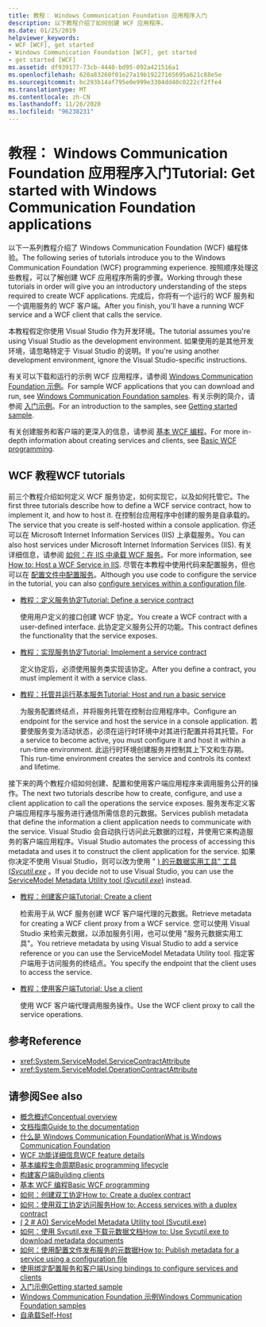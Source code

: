 ```yaml
---
title: 教程： Windows Communication Foundation 应用程序入门
description: 以下教程介绍了如何创建 WCF 应用程序。
ms.date: 01/25/2019
helpviewer_keywords:
- WCF [WCF], get started
- Windows Communication Foundation [WCF], get started
- get started [WCF]
ms.assetid: df939177-73cb-4440-bd95-092a421516a1
ms.openlocfilehash: 620a83260f01e27a19b19227165695a621c88e5e
ms.sourcegitcommit: bc293b14af795e0e999e3304dd40c0222cf2ffe4
ms.translationtype: MT
ms.contentlocale: zh-CN
ms.lasthandoff: 11/26/2020
ms.locfileid: "96238231"
---
```

# <a name="tutorial-get-started-with-windows-communication-foundation-applications"></a><span data-ttu-id="bc4d6-103">教程： Windows Communication Foundation 应用程序入门</span><span class="sxs-lookup"><span data-stu-id="bc4d6-103">Tutorial: Get started with Windows Communication Foundation applications</span></span>

<span data-ttu-id="bc4d6-104">以下一系列教程介绍了 Windows Communication Foundation (WCF) 编程体验。</span><span class="sxs-lookup"><span data-stu-id="bc4d6-104">The following series of tutorials introduce you to the Windows Communication Foundation (WCF) programming experience.</span></span> <span data-ttu-id="bc4d6-105">按照顺序处理这些教程，可以了解创建 WCF 应用程序所需的步骤。</span><span class="sxs-lookup"><span data-stu-id="bc4d6-105">Working through these tutorials in order will give you an introductory understanding of the steps required to create WCF applications.</span></span> <span data-ttu-id="bc4d6-106">完成后，你将有一个运行的 WCF 服务和一个调用服务的 WCF 客户端。</span><span class="sxs-lookup"><span data-stu-id="bc4d6-106">After you finish, you'll have a running WCF service and a WCF client that calls the service.</span></span>

<span data-ttu-id="bc4d6-107">本教程假定你使用 Visual Studio 作为开发环境。</span><span class="sxs-lookup"><span data-stu-id="bc4d6-107">The tutorial assumes you're using Visual Studio as the development environment.</span></span> <span data-ttu-id="bc4d6-108">如果使用的是其他开发环境，请忽略特定于 Visual Studio 的说明。</span><span class="sxs-lookup"><span data-stu-id="bc4d6-108">If you're using another development environment, ignore the Visual Studio-specific instructions.</span></span>

<span data-ttu-id="bc4d6-109">有关可以下载和运行的示例 WCF 应用程序，请参阅 [Windows Communication Foundation 示例](samples/index.md)。</span><span class="sxs-lookup"><span data-stu-id="bc4d6-109">For sample WCF applications that you can download and run, see [Windows Communication Foundation samples](samples/index.md).</span></span> <span data-ttu-id="bc4d6-110">有关示例的简介，请参阅 [入门示例](samples/getting-started-sample.md)。</span><span class="sxs-lookup"><span data-stu-id="bc4d6-110">For an introduction to the samples, see [Getting started sample](samples/getting-started-sample.md).</span></span>

<span data-ttu-id="bc4d6-111">有关创建服务和客户端的更深入的信息，请参阅 [基本 WCF 编程](basic-wcf-programming.md)。</span><span class="sxs-lookup"><span data-stu-id="bc4d6-111">For more in-depth information about creating services and clients, see [Basic WCF programming](basic-wcf-programming.md).</span></span>

## <a name="wcf-tutorials"></a><span data-ttu-id="bc4d6-112">WCF 教程</span><span class="sxs-lookup"><span data-stu-id="bc4d6-112">WCF tutorials</span></span>

<span data-ttu-id="bc4d6-113">前三个教程介绍如何定义 WCF 服务协定，如何实现它，以及如何托管它。</span><span class="sxs-lookup"><span data-stu-id="bc4d6-113">The first three tutorials describe how to define a WCF service contract, how to implement it, and how to host it.</span></span> <span data-ttu-id="bc4d6-114">在控制台应用程序中创建的服务是自承载的。</span><span class="sxs-lookup"><span data-stu-id="bc4d6-114">The service that you create is self-hosted within a console application.</span></span> <span data-ttu-id="bc4d6-115">你还可以在 Microsoft Internet Information Services (IIS) 上承载服务。</span><span class="sxs-lookup"><span data-stu-id="bc4d6-115">You can also host services under Microsoft Internet Information Services (IIS).</span></span> <span data-ttu-id="bc4d6-116">有关详细信息，请参阅 [如何：在 IIS 中承载 WCF 服务](feature-details/how-to-host-a-wcf-service-in-iis.md)。</span><span class="sxs-lookup"><span data-stu-id="bc4d6-116">For more information, see [How to: Host a WCF Service in IIS](feature-details/how-to-host-a-wcf-service-in-iis.md).</span></span> <span data-ttu-id="bc4d6-117">尽管在本教程中使用代码来配置服务，但也可以在 [配置文件中配置服务](configuring-services-using-configuration-files.md)。</span><span class="sxs-lookup"><span data-stu-id="bc4d6-117">Although you use code to configure the service in the tutorial, you can also [configure services within a configuration file](configuring-services-using-configuration-files.md).</span></span>

- [<span data-ttu-id="bc4d6-118">教程：定义服务协定</span><span class="sxs-lookup"><span data-stu-id="bc4d6-118">Tutorial: Define a service contract</span></span>](how-to-define-a-wcf-service-contract.md)

    <span data-ttu-id="bc4d6-119">使用用户定义的接口创建 WCF 协定。</span><span class="sxs-lookup"><span data-stu-id="bc4d6-119">You create a WCF contract with a user-defined interface.</span></span> <span data-ttu-id="bc4d6-120">此协定定义服务公开的功能。</span><span class="sxs-lookup"><span data-stu-id="bc4d6-120">This contract defines the functionality that the service exposes.</span></span>

- [<span data-ttu-id="bc4d6-121">教程：实现服务协定</span><span class="sxs-lookup"><span data-stu-id="bc4d6-121">Tutorial: Implement a service contract</span></span>](how-to-implement-a-wcf-contract.md)

    <span data-ttu-id="bc4d6-122">定义协定后，必须使用服务类实现该协定。</span><span class="sxs-lookup"><span data-stu-id="bc4d6-122">After you define a contract, you must implement it with a service class.</span></span>

- [<span data-ttu-id="bc4d6-123">教程：托管并运行基本服务</span><span class="sxs-lookup"><span data-stu-id="bc4d6-123">Tutorial: Host and run a basic service</span></span>](how-to-host-and-run-a-basic-wcf-service.md)

    <span data-ttu-id="bc4d6-124">为服务配置终结点，并将服务托管在控制台应用程序中。</span><span class="sxs-lookup"><span data-stu-id="bc4d6-124">Configure an endpoint for the service and host the service in a console application.</span></span> <span data-ttu-id="bc4d6-125">若要使服务变为活动状态，必须在运行时环境中对其进行配置并将其托管。</span><span class="sxs-lookup"><span data-stu-id="bc4d6-125">For a service to become active, you must configure it and host it within a run-time environment.</span></span> <span data-ttu-id="bc4d6-126">此运行时环境创建服务并控制其上下文和生存期。</span><span class="sxs-lookup"><span data-stu-id="bc4d6-126">This run-time environment creates the service and controls its context and lifetime.</span></span>

<span data-ttu-id="bc4d6-127">接下来的两个教程介绍如何创建、配置和使用客户端应用程序来调用服务公开的操作。</span><span class="sxs-lookup"><span data-stu-id="bc4d6-127">The next two tutorials describe how to create, configure, and use a client application to call the operations the service exposes.</span></span> <span data-ttu-id="bc4d6-128">服务发布定义客户端应用程序与服务进行通信所需信息的元数据。</span><span class="sxs-lookup"><span data-stu-id="bc4d6-128">Services publish metadata that define the information a client application needs to communicate with the service.</span></span> <span data-ttu-id="bc4d6-129">Visual Studio 会自动执行访问此元数据的过程，并使用它来构造服务的客户端应用程序。</span><span class="sxs-lookup"><span data-stu-id="bc4d6-129">Visual Studio automates the process of accessing this metadata and uses it to construct the client application for the service.</span></span> <span data-ttu-id="bc4d6-130">如果你决定不使用 Visual Studio，则可以改为使用 " [) 的元数据实用工具" 工具 (*Svcutil.exe*](servicemodel-metadata-utility-tool-svcutil-exe.md) 。</span><span class="sxs-lookup"><span data-stu-id="bc4d6-130">If you decide not to use Visual Studio, you can use the [ServiceModel Metadata Utility tool (*Svcutil.exe*)](servicemodel-metadata-utility-tool-svcutil-exe.md) instead.</span></span>

- [<span data-ttu-id="bc4d6-131">教程：创建客户端</span><span class="sxs-lookup"><span data-stu-id="bc4d6-131">Tutorial: Create a client</span></span>](how-to-create-a-wcf-client.md)

    <span data-ttu-id="bc4d6-132">检索用于从 WCF 服务创建 WCF 客户端代理的元数据。</span><span class="sxs-lookup"><span data-stu-id="bc4d6-132">Retrieve metadata for creating a WCF client proxy from a WCF service.</span></span> <span data-ttu-id="bc4d6-133">您可以使用 Visual Studio 来检索元数据，以添加服务引用，也可以使用 "服务元数据实用工具"。</span><span class="sxs-lookup"><span data-stu-id="bc4d6-133">You retrieve metadata by using Visual Studio to add a service reference or you can use the ServiceModel Metadata Utility tool.</span></span> <span data-ttu-id="bc4d6-134">指定客户端用于访问服务的终结点。</span><span class="sxs-lookup"><span data-stu-id="bc4d6-134">You specify the endpoint that the client uses to access the service.</span></span>

- [<span data-ttu-id="bc4d6-135">教程：使用客户端</span><span class="sxs-lookup"><span data-stu-id="bc4d6-135">Tutorial: Use a client</span></span>](how-to-use-a-wcf-client.md)

    <span data-ttu-id="bc4d6-136">使用 WCF 客户端代理调用服务操作。</span><span class="sxs-lookup"><span data-stu-id="bc4d6-136">Use the WCF client proxy to call the service operations.</span></span>

## <a name="reference"></a><span data-ttu-id="bc4d6-137">参考</span><span class="sxs-lookup"><span data-stu-id="bc4d6-137">Reference</span></span>

- <xref:System.ServiceModel.ServiceContractAttribute>
- <xref:System.ServiceModel.OperationContractAttribute>

## <a name="see-also"></a><span data-ttu-id="bc4d6-138">请参阅</span><span class="sxs-lookup"><span data-stu-id="bc4d6-138">See also</span></span>

- [<span data-ttu-id="bc4d6-139">概念概述</span><span class="sxs-lookup"><span data-stu-id="bc4d6-139">Conceptual overview</span></span>](conceptual-overview.md)
- [<span data-ttu-id="bc4d6-140">文档指南</span><span class="sxs-lookup"><span data-stu-id="bc4d6-140">Guide to the documentation</span></span>](guide-to-the-documentation.md)
- [<span data-ttu-id="bc4d6-141">什么是 Windows Communication Foundation</span><span class="sxs-lookup"><span data-stu-id="bc4d6-141">What is Windows Communication Foundation</span></span>](whats-wcf.md)
- [<span data-ttu-id="bc4d6-142">WCF 功能详细信息</span><span class="sxs-lookup"><span data-stu-id="bc4d6-142">WCF feature details</span></span>](feature-details/index.md)
- [<span data-ttu-id="bc4d6-143">基本编程生命周期</span><span class="sxs-lookup"><span data-stu-id="bc4d6-143">Basic programming lifecycle</span></span>](basic-programming-lifecycle.md)
- [<span data-ttu-id="bc4d6-144">构建客户端</span><span class="sxs-lookup"><span data-stu-id="bc4d6-144">Building clients</span></span>](building-clients.md)
- [<span data-ttu-id="bc4d6-145">基本 WCF 编程</span><span class="sxs-lookup"><span data-stu-id="bc4d6-145">Basic WCF programming</span></span>](basic-wcf-programming.md)
- [<span data-ttu-id="bc4d6-146">如何：创建双工协定</span><span class="sxs-lookup"><span data-stu-id="bc4d6-146">How to: Create a duplex contract</span></span>](feature-details/how-to-create-a-duplex-contract.md)
- [<span data-ttu-id="bc4d6-147">如何：使用双工协定访问服务</span><span class="sxs-lookup"><span data-stu-id="bc4d6-147">How to: Access services with a duplex contract</span></span>](feature-details/how-to-access-services-with-a-duplex-contract.md)
- [<span data-ttu-id="bc4d6-148"> ( 2 # A0) </span><span class="sxs-lookup"><span data-stu-id="bc4d6-148">ServiceModel Metadata Utility tool (Svcutil.exe)</span></span>](servicemodel-metadata-utility-tool-svcutil-exe.md)
- [<span data-ttu-id="bc4d6-149">如何：使用 Svcutil.exe 下载元数据文档</span><span class="sxs-lookup"><span data-stu-id="bc4d6-149">How to: Use Svcutil.exe to download metadata documents</span></span>](feature-details/how-to-use-svcutil-exe-to-download-metadata-documents.md)
- [<span data-ttu-id="bc4d6-150">如何：使用配置文件发布服务的元数据</span><span class="sxs-lookup"><span data-stu-id="bc4d6-150">How to: Publish metadata for a service using a configuration file</span></span>](feature-details/how-to-publish-metadata-for-a-service-using-a-configuration-file.md)
- [<span data-ttu-id="bc4d6-151">使用绑定配置服务和客户端</span><span class="sxs-lookup"><span data-stu-id="bc4d6-151">Using bindings to configure services and clients</span></span>](using-bindings-to-configure-services-and-clients.md)
- [<span data-ttu-id="bc4d6-152">入门示例</span><span class="sxs-lookup"><span data-stu-id="bc4d6-152">Getting started sample</span></span>](samples/getting-started-sample.md)
- [<span data-ttu-id="bc4d6-153">Windows Communication Foundation 示例</span><span class="sxs-lookup"><span data-stu-id="bc4d6-153">Windows Communication Foundation samples</span></span>](samples/index.md)
- [<span data-ttu-id="bc4d6-154">自承载</span><span class="sxs-lookup"><span data-stu-id="bc4d6-154">Self-Host</span></span>](samples/self-host.md)
